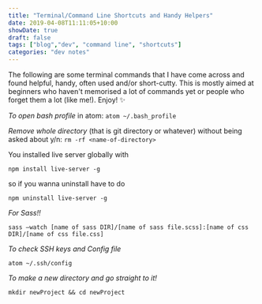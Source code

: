 ```yaml
---
title: "Terminal/Command Line Shortcuts and Handy Helpers"
date: 2019-04-08T11:11:05+10:00
showDate: true
draft: false
tags: ["blog","dev", "command line", "shortcuts"]
categories: "dev notes"
---
```


The following are some terminal commands that I have come across and found helpful, handy, often used and/or short-cutty. This is mostly aimed at beginners who haven't memorised a lot of commands yet or people who forget them a lot (like me!). Enjoy! ✨

*To open bash profile* in atom:
```atom ~/.bash_profile```

*Remove whole directory* (that is git directory or whatever) without being asked about y/n:
```rm -rf <name-of-directory>```

You installed live server globally with 
```
npm install live-server -g
``` 
so if you wanna uninstall have to do 

```
npm uninstall live-server -g
```

*For Sass!!*
```
sass —watch [name of sass DIR]/[name of sass file.scss]:[name of css DIR]/[name of css file.css]
```

*To check SSH keys and Config file*
```
atom ~/.ssh/config
```

*To make a new directory and go straight to it!*
```
mkdir newProject && cd newProject
```
